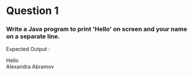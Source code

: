 # Question 1

### Write a Java program to print 'Hello' on screen and your name on a separate line.

Expected Output :  

Hello  
Alexandra Abramov